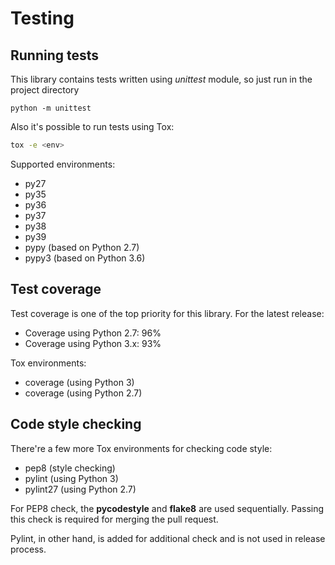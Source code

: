 # Testing

## Running tests

This library contains tests written using *unittest* module, so just run in the project directory

```
python -m unittest
```

Also it's possible to run tests using Tox:

```bash
tox -e <env>
```

Supported environments:

- py27
- py35
- py36
- py37
- py38
- py39
- pypy (based on Python 2.7)
- pypy3 (based on Python 3.6)

## Test coverage

Test coverage is one of the top priority for this library.
For the latest release:

- Coverage using Python 2.7: 96%
- Coverage using Python 3.x: 93%

Tox environments:

- coverage (using Python 3)
- coverage (using Python 2.7)

## Code style checking

There're a few more Tox environments for checking code style:

- pep8 (style checking)
- pylint (using Python 3)
- pylint27 (using Python 2.7)

For PEP8 check, the **pycodestyle** and **flake8** are used sequentially.
Passing this check is required for merging the pull request.

Pylint, in other hand, is added for additional check and is not used in release
process.

